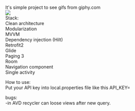 It's simple project to see gifs from giphy.com</br>
![](https://github.com/sdskowl/GiphyGallery/blob/master/sample.gif)</br>
Stack:</br>
Clean architecture</br>
Modularization</br>
MVVM</br>
Dependency injection (Hilt)</br>
Retrofit2</br>
Glide</br>
Paging 3</br>
Room</br>
Navigation component</br>
Single activity</br>

How to use:</br>
Put your API key into local.properties file like this API_KEY=<your key></br>

bugs:</br>
-in AVD recycler can loose views after new query.</br> 

